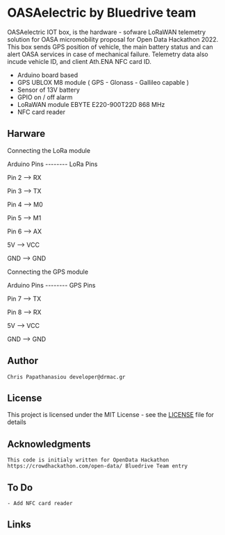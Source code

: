# OASAelectric by Bluedrive team

OASAelectric IOT box, is the hardware - sofware LoRaWAN telemetry solution for OASA micromobility proposal for Open Data Hackathon 2022. 
This box sends GPS position of vehicle, the main battery status and can alert OASA services in case of mechanical failure. Telemetry data also incude vehicle ID, and client Ath.ENA NFC card ID.
 
- Arduino board based
- GPS UBLOX M8 module (  GPS - Glonass - Gallileo capable  )
- Sensor of 13V battery
- GPIO on / off alarm 
- LoRaWAN module EBYTE E220-900T22D 868 MHz
- NFC card reader

## Harware 

Connecting the LoRa module

Arduino Pins -------- LoRa Pins


Pin 2		——>		RX

Pin 3		——>		TX

Pin 4		——>		M0  

Pin 5		——>		M1  

Pin 6		——>		AX   

5V		——>		VCC

GND		——>		GND


Connecting the GPS module


Arduino Pins -------- GPS Pins


Pin 7		——>		TX

Pin 8		——>		RX

5V		——>		VCC

GND		——>		GND


## Author
    Chris Papathanasiou developer@drmac.gr
    
    
## License


This project is licensed under the MIT License - see the [LICENSE](LICENSE) file for details


## Acknowledgments

    This code is initialy written for OpenData Hackathon https://crowdhackathon.com/open-data/ Bluedrive Team entry

## To Do

    - Add NFC card reader

## Links
